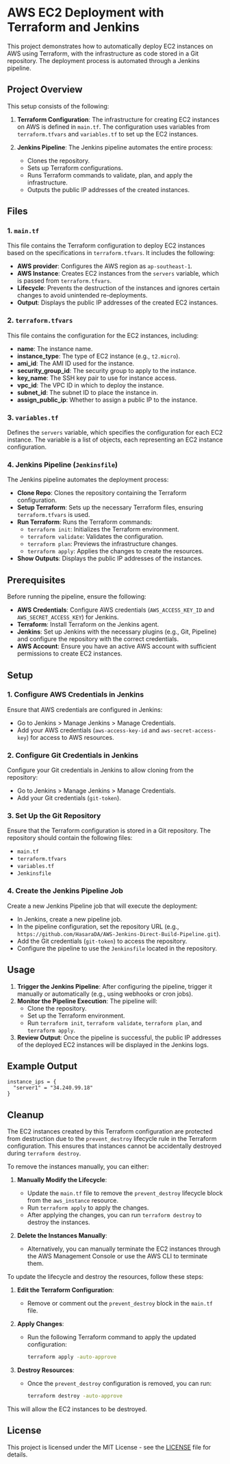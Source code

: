 # AWS EC2 Deployment with Terraform and Jenkins

This project demonstrates how to automatically deploy EC2 instances on AWS using Terraform, with the infrastructure as code stored in a Git repository. The deployment process is automated through a Jenkins pipeline.

## Project Overview

This setup consists of the following:

1. **Terraform Configuration**: The infrastructure for creating EC2 instances on AWS is defined in `main.tf`. The configuration uses variables from `terraform.tfvars` and `variables.tf` to set up the EC2 instances.
   
2. **Jenkins Pipeline**: The Jenkins pipeline automates the entire process:
   - Clones the repository.
   - Sets up Terraform configurations.
   - Runs Terraform commands to validate, plan, and apply the infrastructure.
   - Outputs the public IP addresses of the created instances.

## Files

### 1. `main.tf`
This file contains the Terraform configuration to deploy EC2 instances based on the specifications in `terraform.tfvars`. It includes the following:

- **AWS provider**: Configures the AWS region as `ap-southeast-1`.
- **AWS Instance**: Creates EC2 instances from the `servers` variable, which is passed from `terraform.tfvars`.
- **Lifecycle**: Prevents the destruction of the instances and ignores certain changes to avoid unintended re-deployments.
- **Output**: Displays the public IP addresses of the created EC2 instances.

### 2. `terraform.tfvars`
This file contains the configuration for the EC2 instances, including:

- **name**: The instance name.
- **instance_type**: The type of EC2 instance (e.g., `t2.micro`).
- **ami_id**: The AMI ID used for the instance.
- **security_group_id**: The security group to apply to the instance.
- **key_name**: The SSH key pair to use for instance access.
- **vpc_id**: The VPC ID in which to deploy the instance.
- **subnet_id**: The subnet ID to place the instance in.
- **assign_public_ip**: Whether to assign a public IP to the instance.

### 3. `variables.tf`
Defines the `servers` variable, which specifies the configuration for each EC2 instance. The variable is a list of objects, each representing an EC2 instance configuration.

### 4. Jenkins Pipeline (`Jenkinsfile`)
The Jenkins pipeline automates the deployment process:

- **Clone Repo**: Clones the repository containing the Terraform configuration.
- **Setup Terraform**: Sets up the necessary Terraform files, ensuring `terraform.tfvars` is used.
- **Run Terraform**: Runs the Terraform commands:
  - `terraform init`: Initializes the Terraform environment.
  - `terraform validate`: Validates the configuration.
  - `terraform plan`: Previews the infrastructure changes.
  - `terraform apply`: Applies the changes to create the resources.
- **Show Outputs**: Displays the public IP addresses of the instances.

## Prerequisites

Before running the pipeline, ensure the following:

- **AWS Credentials**: Configure AWS credentials (`AWS_ACCESS_KEY_ID` and `AWS_SECRET_ACCESS_KEY`) for Jenkins.
- **Terraform**: Install Terraform on the Jenkins agent.
- **Jenkins**: Set up Jenkins with the necessary plugins (e.g., Git, Pipeline) and configure the repository with the correct credentials.
- **AWS Account**: Ensure you have an active AWS account with sufficient permissions to create EC2 instances.

## Setup

### 1. Configure AWS Credentials in Jenkins

Ensure that AWS credentials are configured in Jenkins:

- Go to Jenkins > Manage Jenkins > Manage Credentials.
- Add your AWS credentials (`aws-access-key-id` and `aws-secret-access-key`) for access to AWS resources.

### 2. Configure Git Credentials in Jenkins

Configure your Git credentials in Jenkins to allow cloning from the repository:

- Go to Jenkins > Manage Jenkins > Manage Credentials.
- Add your Git credentials (`git-token`).

### 3. Set Up the Git Repository

Ensure that the Terraform configuration is stored in a Git repository. The repository should contain the following files:

- `main.tf`
- `terraform.tfvars`
- `variables.tf`
- `Jenkinsfile`

### 4. Create the Jenkins Pipeline Job

Create a new Jenkins Pipeline job that will execute the deployment:

- In Jenkins, create a new pipeline job.
- In the pipeline configuration, set the repository URL (e.g., `https://github.com/HasaraDA/AWS-Jenkins-Direct-Build-Pipeline.git`).
- Add the Git credentials (`git-token`) to access the repository.
- Configure the pipeline to use the `Jenkinsfile` located in the repository.

## Usage

1. **Trigger the Jenkins Pipeline**: After configuring the pipeline, trigger it manually or automatically (e.g., using webhooks or cron jobs).
2. **Monitor the Pipeline Execution**: The pipeline will:
   - Clone the repository.
   - Set up the Terraform environment.
   - Run `terraform init`, `terraform validate`, `terraform plan`, and `terraform apply`.
3. **Review Output**: Once the pipeline is successful, the public IP addresses of the deployed EC2 instances will be displayed in the Jenkins logs.

## Example Output

```
instance_ips = {
  "server1" = "34.240.99.18"
}
```



## Cleanup

The EC2 instances created by this Terraform configuration are protected from destruction due to the `prevent_destroy` lifecycle rule in the Terraform configuration. This ensures that instances cannot be accidentally destroyed during `terraform destroy`.

To remove the instances manually, you can either:

1. **Manually Modify the Lifecycle**:
   - Update the `main.tf` file to remove the `prevent_destroy` lifecycle block from the `aws_instance` resource.
   - Run `terraform apply` to apply the changes.
   - After applying the changes, you can run `terraform destroy` to destroy the instances.

2. **Delete the Instances Manually**:
   - Alternatively, you can manually terminate the EC2 instances through the AWS Management Console or use the AWS CLI to terminate them.

To update the lifecycle and destroy the resources, follow these steps:

1. **Edit the Terraform Configuration**:
   - Remove or comment out the `prevent_destroy` block in the `main.tf` file.

2. **Apply Changes**:
   - Run the following Terraform command to apply the updated configuration:
   
     ```bash
     terraform apply -auto-approve
     ```

3. **Destroy Resources**:
   - Once the `prevent_destroy` configuration is removed, you can run:

     ```bash
     terraform destroy -auto-approve
     ```

This will allow the EC2 instances to be destroyed.

## License

This project is licensed under the MIT License - see the [LICENSE](LICENSE) file for details.